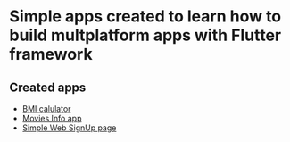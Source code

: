 # Simple apps created to learn how to build multplatform apps with Flutter framework

## Created apps
* [BMI calulator](/bmi_calculator)
* [Movies Info app](/movies)
* [Simple Web SignUp page](/signup_web)
